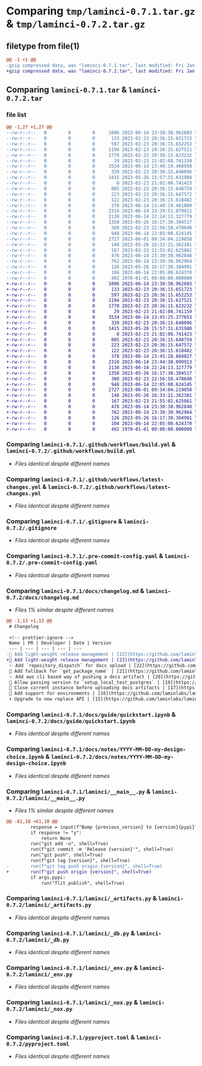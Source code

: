 # Comparing `tmp/laminci-0.7.1.tar.gz` & `tmp/laminci-0.7.2.tar.gz`

## filetype from file(1)

```diff
@@ -1 +1 @@
-gzip compressed data, was "laminci-0.7.1.tar", last modified: Fri Jan  1 00:00:00 2016, max compression
+gzip compressed data, was "laminci-0.7.2.tar", last modified: Fri Jan  1 00:00:00 2016, max compression
```

## Comparing `laminci-0.7.1.tar` & `laminci-0.7.2.tar`

### file list

```diff
@@ -1,27 +1,27 @@
--rw-r--r--   0        0        0     1096 2023-06-14 23:30:30.962603 laminci-0.7.1/.github/workflows/build.yml
--rw-r--r--   0        0        0      133 2023-02-23 20:36:15.651723 laminci-0.7.1/.github/workflows/latest-changes.jinja2
--rw-r--r--   0        0        0      597 2023-02-23 20:36:15.652253 laminci-0.7.1/.github/workflows/latest-changes.yml
--rw-r--r--   0        0        0     1194 2023-02-23 20:36:15.627521 laminci-0.7.1/.gitignore
--rw-r--r--   0        0        0     1770 2023-02-23 20:36:15.623232 laminci-0.7.1/.pre-commit-config.yaml
--rw-r--r--   0        0        0       29 2023-02-23 21:02:08.741159 laminci-0.7.1/README.md
--rw-r--r--   0        0        0     3534 2023-06-14 23:40:19.460950 laminci-0.7.1/docs/changelog.md
--rw-r--r--   0        0        0      339 2023-02-23 20:36:15.640096 laminci-0.7.1/docs/guide/index.md
--rw-r--r--   0        0        0     1415 2023-05-26 15:57:31.631988 laminci-0.7.1/docs/guide/quickstart.ipynb
--rw-r--r--   0        0        0        0 2023-02-23 21:02:08.741423 laminci-0.7.1/docs/index.md
--rw-r--r--   0        0        0      805 2023-02-23 20:36:15.648759 laminci-0.7.1/docs/notes/YYYY-MM-DD-my-design-choice.ipynb
--rw-r--r--   0        0        0      223 2023-02-23 20:36:15.647572 laminci-0.7.1/docs/notes/index.md
--rw-r--r--   0        0        0      122 2023-02-23 20:36:15.618482 laminci-0.7.1/lamin-project.yaml
--rw-r--r--   0        0        0      378 2023-06-14 23:40:19.461060 laminci-0.7.1/laminci/__init__.py
--rw-r--r--   0        0        0     2314 2023-06-14 23:39:51.079821 laminci-0.7.1/laminci/__main__.py
--rw-r--r--   0        0        0     2130 2023-06-14 22:24:13.327779 laminci-0.7.1/laminci/_artifacts.py
--rw-r--r--   0        0        0     1358 2023-05-26 16:17:30.304517 laminci-0.7.1/laminci/_db.py
--rw-r--r--   0        0        0      380 2023-02-23 22:56:58.478640 laminci-0.7.1/laminci/_docs.py
--rw-r--r--   0        0        0      948 2023-06-14 22:05:00.624145 laminci-0.7.1/laminci/_env.py
--rw-r--r--   0        0        0     2727 2023-06-01 09:34:04.219058 laminci-0.7.1/laminci/_nox.py
--rw-r--r--   0        0        0      148 2023-05-26 16:33:21.362381 laminci-0.7.1/laminci/db.py
--rw-r--r--   0        0        0      167 2023-02-23 21:55:02.625861 laminci-0.7.1/laminci/nox.py
--rw-r--r--   0        0        0      476 2023-06-14 23:30:30.962848 laminci-0.7.1/noxfile.py
--rw-r--r--   0        0        0      762 2023-06-14 23:30:30.962964 laminci-0.7.1/pyproject.toml
--rw-r--r--   0        0        0      126 2023-05-26 16:17:30.304991 laminci-0.7.1/tests/test_artifacts.py
--rw-r--r--   0        0        0      104 2023-06-14 22:05:00.624370 laminci-0.7.1/tests/test_package_name.py
--rw-r--r--   0        0        0      492 1970-01-01 00:00:00.000000 laminci-0.7.1/PKG-INFO
+-rw-r--r--   0        0        0     1096 2023-06-14 23:30:30.962603 laminci-0.7.2/.github/workflows/build.yml
+-rw-r--r--   0        0        0      133 2023-02-23 20:36:15.651723 laminci-0.7.2/.github/workflows/latest-changes.jinja2
+-rw-r--r--   0        0        0      597 2023-02-23 20:36:15.652253 laminci-0.7.2/.github/workflows/latest-changes.yml
+-rw-r--r--   0        0        0     1194 2023-02-23 20:36:15.627521 laminci-0.7.2/.gitignore
+-rw-r--r--   0        0        0     1770 2023-02-23 20:36:15.623232 laminci-0.7.2/.pre-commit-config.yaml
+-rw-r--r--   0        0        0       29 2023-02-23 21:02:08.741159 laminci-0.7.2/README.md
+-rw-r--r--   0        0        0     3534 2023-06-14 23:45:25.377653 laminci-0.7.2/docs/changelog.md
+-rw-r--r--   0        0        0      339 2023-02-23 20:36:15.640096 laminci-0.7.2/docs/guide/index.md
+-rw-r--r--   0        0        0     1415 2023-05-26 15:57:31.631988 laminci-0.7.2/docs/guide/quickstart.ipynb
+-rw-r--r--   0        0        0        0 2023-02-23 21:02:08.741423 laminci-0.7.2/docs/index.md
+-rw-r--r--   0        0        0      805 2023-02-23 20:36:15.648759 laminci-0.7.2/docs/notes/YYYY-MM-DD-my-design-choice.ipynb
+-rw-r--r--   0        0        0      223 2023-02-23 20:36:15.647572 laminci-0.7.2/docs/notes/index.md
+-rw-r--r--   0        0        0      122 2023-02-23 20:36:15.618482 laminci-0.7.2/lamin-project.yaml
+-rw-r--r--   0        0        0      378 2023-06-14 23:45:28.884027 laminci-0.7.2/laminci/__init__.py
+-rw-r--r--   0        0        0     2310 2023-06-14 23:44:38.099913 laminci-0.7.2/laminci/__main__.py
+-rw-r--r--   0        0        0     2130 2023-06-14 22:24:13.327779 laminci-0.7.2/laminci/_artifacts.py
+-rw-r--r--   0        0        0     1358 2023-05-26 16:17:30.304517 laminci-0.7.2/laminci/_db.py
+-rw-r--r--   0        0        0      380 2023-02-23 22:56:58.478640 laminci-0.7.2/laminci/_docs.py
+-rw-r--r--   0        0        0      948 2023-06-14 22:05:00.624145 laminci-0.7.2/laminci/_env.py
+-rw-r--r--   0        0        0     2727 2023-06-01 09:34:04.219058 laminci-0.7.2/laminci/_nox.py
+-rw-r--r--   0        0        0      148 2023-05-26 16:33:21.362381 laminci-0.7.2/laminci/db.py
+-rw-r--r--   0        0        0      167 2023-02-23 21:55:02.625861 laminci-0.7.2/laminci/nox.py
+-rw-r--r--   0        0        0      476 2023-06-14 23:30:30.962848 laminci-0.7.2/noxfile.py
+-rw-r--r--   0        0        0      762 2023-06-14 23:30:30.962964 laminci-0.7.2/pyproject.toml
+-rw-r--r--   0        0        0      126 2023-05-26 16:17:30.304991 laminci-0.7.2/tests/test_artifacts.py
+-rw-r--r--   0        0        0      104 2023-06-14 22:05:00.624370 laminci-0.7.2/tests/test_package_name.py
+-rw-r--r--   0        0        0      492 1970-01-01 00:00:00.000000 laminci-0.7.2/PKG-INFO
```

### Comparing `laminci-0.7.1/.github/workflows/build.yml` & `laminci-0.7.2/.github/workflows/build.yml`

 * *Files identical despite different names*

### Comparing `laminci-0.7.1/.github/workflows/latest-changes.yml` & `laminci-0.7.2/.github/workflows/latest-changes.yml`

 * *Files identical despite different names*

### Comparing `laminci-0.7.1/.gitignore` & `laminci-0.7.2/.gitignore`

 * *Files identical despite different names*

### Comparing `laminci-0.7.1/.pre-commit-config.yaml` & `laminci-0.7.2/.pre-commit-config.yaml`

 * *Files identical despite different names*

### Comparing `laminci-0.7.1/docs/changelog.md` & `laminci-0.7.2/docs/changelog.md`

 * *Files 1% similar despite different names*

```diff
@@ -1,13 +1,13 @@
 # Changelog
 
 <!-- prettier-ignore -->
 Name | PR | Developer | Date | Version
 --- | --- | --- | --- | ---
-🚸 Add light-weight release management | [23](https://github.com/laminlabs/laminci/pull/23) | [falexwolf](https://github.com/falexwolf) | 2023-06-14 | 0.7.1
+🚸 Add light-weight release management | [23](https://github.com/laminlabs/laminci/pull/23) | [falexwolf](https://github.com/falexwolf) | 2023-06-14 | 0.7.2
 ✨ Add `repository_dispatch` for docs upload | [22](https://github.com/laminlabs/laminci/pull/22) | [falexwolf](https://github.com/falexwolf) | 2023-06-14 | 0.6.8
 🚸 Add fallback for `get_package_name` | [21](https://github.com/laminlabs/laminci/pull/21) | [falexwolf](https://github.com/falexwolf) | 2023-06-14 | 0.6.7
 ✨ Add aws cli based way of pushing a docs artifact | [20](https://github.com/laminlabs/laminci/pull/20) | [falexwolf](https://github.com/falexwolf) | 2023-05-26 | 0.6.4
 🚸 Allow passing version to `setup_local_test_postgres` | [19](https://github.com/laminlabs/laminci/pull/19) | [falexwolf](https://github.com/falexwolf) | 2023-04-20 |
 🚸 Close current instance before uploading docs artifacts | [17](https://github.com/laminlabs/laminci/pull/17) | [falexwolf](https://github.com/falexwolf) | 2023-04-10 | 0.5.3
 🚸 Add support for environments | [16](https://github.com/laminlabs/laminci/pull/16) | [falexwolf](https://github.com/falexwolf) | 2023-04-10 | 0.5.1
 ⬆️ Upgrade to new replace API | [15](https://github.com/laminlabs/laminci/pull/15) | [falexwolf](https://github.com/falexwolf) | 2023-04-10 | 0.5.0
```

### Comparing `laminci-0.7.1/docs/guide/quickstart.ipynb` & `laminci-0.7.2/docs/guide/quickstart.ipynb`

 * *Files identical despite different names*

### Comparing `laminci-0.7.1/docs/notes/YYYY-MM-DD-my-design-choice.ipynb` & `laminci-0.7.2/docs/notes/YYYY-MM-DD-my-design-choice.ipynb`

 * *Files identical despite different names*

### Comparing `laminci-0.7.1/laminci/__main__.py` & `laminci-0.7.2/laminci/__main__.py`

 * *Files 1% similar despite different names*

```diff
@@ -61,10 +61,10 @@
         response = input(f"Bump {previous_version} to {version}{pypi}? (y/n)")
         if response != "y":
             return None
         run("git add -u", shell=True)
         run(f"git commit -m 'Release {version}'", shell=True)
         run("git push", shell=True)
         run(f"git tag {version}", shell=True)
-        run(f"git tag push origin {version}", shell=True)
+        run(f"git push origin {version}", shell=True)
         if args.pypi:
             run("flit publish", shell=True)
```

### Comparing `laminci-0.7.1/laminci/_artifacts.py` & `laminci-0.7.2/laminci/_artifacts.py`

 * *Files identical despite different names*

### Comparing `laminci-0.7.1/laminci/_db.py` & `laminci-0.7.2/laminci/_db.py`

 * *Files identical despite different names*

### Comparing `laminci-0.7.1/laminci/_env.py` & `laminci-0.7.2/laminci/_env.py`

 * *Files identical despite different names*

### Comparing `laminci-0.7.1/laminci/_nox.py` & `laminci-0.7.2/laminci/_nox.py`

 * *Files identical despite different names*

### Comparing `laminci-0.7.1/pyproject.toml` & `laminci-0.7.2/pyproject.toml`

 * *Files identical despite different names*

